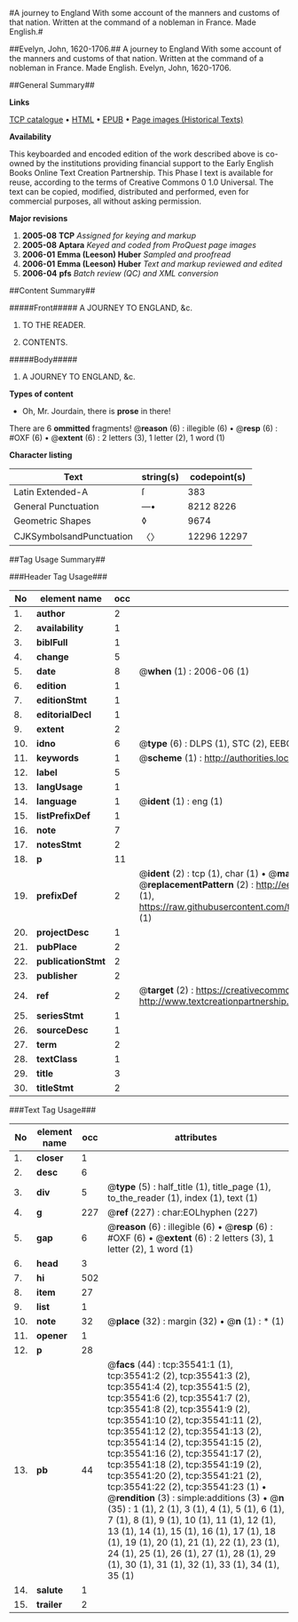 #A journey to England With some account of the manners and customs of that nation. Written at the command of a nobleman in France. Made English.#

##Evelyn, John, 1620-1706.##
A journey to England With some account of the manners and customs of that nation. Written at the command of a nobleman in France. Made English.
Evelyn, John, 1620-1706.

##General Summary##

**Links**

[TCP catalogue](http://www.ota.ox.ac.uk/tcp/)  • 
[HTML](http://tei.it.ox.ac.uk/tcp/Texts-HTML/free/A38/A38791.html)  • 
[EPUB](http://tei.it.ox.ac.uk/tcp/Texts-EPUB/free/A38/A38791.epub) • 
[Page images (Historical Texts)](https://data.historicaltexts.jisc.ac.uk/view?pubId=eebo-99831079e&pageId=eebo-99831079e-35541-1)

**Availability**

This keyboarded and encoded edition of the
	       work described above is co-owned by the institutions
	       providing financial support to the Early English Books
	       Online Text Creation Partnership. This Phase I text is
	       available for reuse, according to the terms of Creative
	       Commons 0 1.0 Universal. The text can be copied,
	       modified, distributed and performed, even for
	       commercial purposes, all without asking permission.

**Major revisions**

1. __2005-08__ __TCP__ *Assigned for keying and markup*
1. __2005-08__ __Aptara__ *Keyed and coded from ProQuest page images*
1. __2006-01__ __Emma (Leeson) Huber__ *Sampled and proofread*
1. __2006-01__ __Emma (Leeson) Huber__ *Text and markup reviewed and edited*
1. __2006-04__ __pfs__ *Batch review (QC) and XML conversion*

##Content Summary##

#####Front#####
A
JOURNEY
TO
ENGLAND, &c.
1. TO THE
READER.

1. CONTENTS.

#####Body#####

1. A
JOURNEY
TO
ENGLAND, &c.

**Types of content**

  * Oh, Mr. Jourdain, there is **prose** in there!

There are 6 **ommitted** fragments! 
 @__reason__ (6) : illegible (6)  •  @__resp__ (6) : #OXF (6)  •  @__extent__ (6) : 2 letters (3), 1 letter (2), 1 word (1)

**Character listing**


|Text|string(s)|codepoint(s)|
|---|---|---|
|Latin Extended-A|ſ|383|
|General Punctuation|—•|8212 8226|
|Geometric Shapes|◊|9674|
|CJKSymbolsandPunctuation|〈〉|12296 12297|

##Tag Usage Summary##

###Header Tag Usage###

|No|element name|occ|attributes|
|---|---|---|---|
|1.|__author__|2||
|2.|__availability__|1||
|3.|__biblFull__|1||
|4.|__change__|5||
|5.|__date__|8| @__when__ (1) : 2006-06 (1)|
|6.|__edition__|1||
|7.|__editionStmt__|1||
|8.|__editorialDecl__|1||
|9.|__extent__|2||
|10.|__idno__|6| @__type__ (6) : DLPS (1), STC (2), EEBO-CITATION (1), PROQUEST (1), VID (1)|
|11.|__keywords__|1| @__scheme__ (1) : http://authorities.loc.gov/ (1)|
|12.|__label__|5||
|13.|__langUsage__|1||
|14.|__language__|1| @__ident__ (1) : eng (1)|
|15.|__listPrefixDef__|1||
|16.|__note__|7||
|17.|__notesStmt__|2||
|18.|__p__|11||
|19.|__prefixDef__|2| @__ident__ (2) : tcp (1), char (1)  •  @__matchPattern__ (2) : ([0-9\-]+):([0-9IVX]+) (1), (.+) (1)  •  @__replacementPattern__ (2) : http://eebo.chadwyck.com/downloadtiff?vid=$1&page=$2 (1), https://raw.githubusercontent.com/textcreationpartnership/Texts/master/tcpchars.xml#$1 (1)|
|20.|__projectDesc__|1||
|21.|__pubPlace__|2||
|22.|__publicationStmt__|2||
|23.|__publisher__|2||
|24.|__ref__|2| @__target__ (2) : https://creativecommons.org/publicdomain/zero/1.0/ (1), http://www.textcreationpartnership.org/docs/. (1)|
|25.|__seriesStmt__|1||
|26.|__sourceDesc__|1||
|27.|__term__|2||
|28.|__textClass__|1||
|29.|__title__|3||
|30.|__titleStmt__|2||


###Text Tag Usage###

|No|element name|occ|attributes|
|---|---|---|---|
|1.|__closer__|1||
|2.|__desc__|6||
|3.|__div__|5| @__type__ (5) : half_title (1), title_page (1), to_the_reader (1), index (1), text (1)|
|4.|__g__|227| @__ref__ (227) : char:EOLhyphen (227)|
|5.|__gap__|6| @__reason__ (6) : illegible (6)  •  @__resp__ (6) : #OXF (6)  •  @__extent__ (6) : 2 letters (3), 1 letter (2), 1 word (1)|
|6.|__head__|3||
|7.|__hi__|502||
|8.|__item__|27||
|9.|__list__|1||
|10.|__note__|32| @__place__ (32) : margin (32)  •  @__n__ (1) : * (1)|
|11.|__opener__|1||
|12.|__p__|28||
|13.|__pb__|44| @__facs__ (44) : tcp:35541:1 (1), tcp:35541:2 (2), tcp:35541:3 (2), tcp:35541:4 (2), tcp:35541:5 (2), tcp:35541:6 (2), tcp:35541:7 (2), tcp:35541:8 (2), tcp:35541:9 (2), tcp:35541:10 (2), tcp:35541:11 (2), tcp:35541:12 (2), tcp:35541:13 (2), tcp:35541:14 (2), tcp:35541:15 (2), tcp:35541:16 (2), tcp:35541:17 (2), tcp:35541:18 (2), tcp:35541:19 (2), tcp:35541:20 (2), tcp:35541:21 (2), tcp:35541:22 (2), tcp:35541:23 (1)  •  @__rendition__ (3) : simple:additions (3)  •  @__n__ (35) : 1 (1), 2 (1), 3 (1), 4 (1), 5 (1), 6 (1), 7 (1), 8 (1), 9 (1), 10 (1), 11 (1), 12 (1), 13 (1), 14 (1), 15 (1), 16 (1), 17 (1), 18 (1), 19 (1), 20 (1), 21 (1), 22 (1), 23 (1), 24 (1), 25 (1), 26 (1), 27 (1), 28 (1), 29 (1), 30 (1), 31 (1), 32 (1), 33 (1), 34 (1), 35 (1)|
|14.|__salute__|1||
|15.|__trailer__|2||
